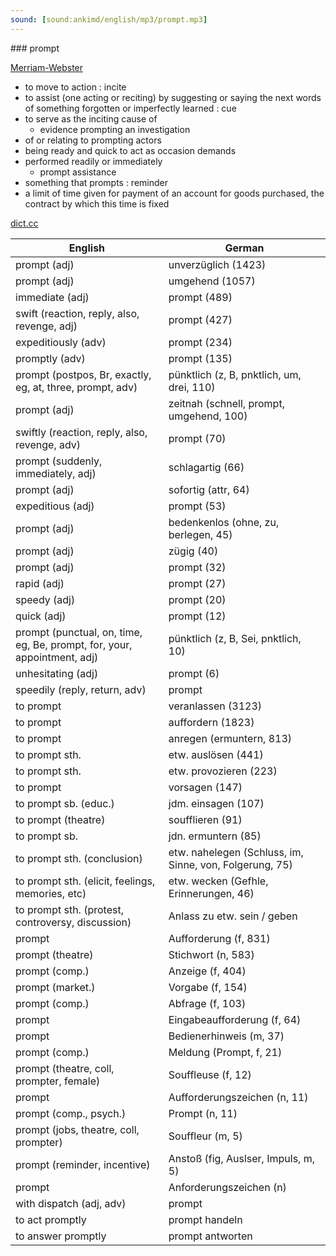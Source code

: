 ```yaml
---
sound: [sound:ankimd/english/mp3/prompt.mp3]
---
```


\### prompt

[Merriam-Webster](https://www.merriam-webster.com/dictionary/prompt)

- to move to action : incite
- to assist (one acting or reciting) by suggesting or saying the next words of something forgotten or imperfectly learned : cue
- to serve as the inciting cause of
    - evidence prompting an investigation
- of or relating to prompting actors
- being ready and quick to act as occasion demands
- performed readily or immediately
    - prompt assistance
- something that prompts : reminder
- a limit of time given for payment of an account for goods purchased, the contract by which this time is fixed

[dict.cc](https://www.dict.cc/prompt)

| English        | German       |
| -------------- | ------------ |
| prompt (adj) | unverzüglich (1423) |
| prompt (adj) | umgehend (1057) |
| immediate (adj) | prompt (489) |
| swift (reaction, reply, also, revenge, adj) | prompt (427) |
| expeditiously (adv) | prompt (234) |
| promptly (adv) | prompt (135) |
| prompt (postpos, Br, exactly, eg, at, three, prompt, adv) | pünktlich (z, B, pnktlich, um, drei, 110) |
| prompt (adj) | zeitnah (schnell, prompt, umgehend, 100) |
| swiftly (reaction, reply, also, revenge, adv) | prompt (70) |
| prompt (suddenly, immediately, adj) | schlagartig (66) |
| prompt (adj) | sofortig (attr, 64) |
| expeditious (adj) | prompt (53) |
| prompt (adj) | bedenkenlos (ohne, zu, berlegen, 45) |
| prompt (adj) | zügig (40) |
| prompt (adj) | prompt (32) |
| rapid (adj) | prompt (27) |
| speedy (adj) | prompt (20) |
| quick (adj) | prompt (12) |
| prompt (punctual, on, time, eg, Be, prompt, for, your, appointment, adj) | pünktlich (z, B, Sei, pnktlich, 10) |
| unhesitating (adj) | prompt (6) |
| speedily (reply, return, adv) | prompt |
| to prompt | veranlassen (3123) |
| to prompt | auffordern (1823) |
| to prompt | anregen (ermuntern, 813) |
| to prompt sth. | etw. auslösen (441) |
| to prompt sth. | etw. provozieren (223) |
| to prompt | vorsagen (147) |
| to prompt sb. (educ.) | jdm. einsagen (107) |
| to prompt (theatre) | soufflieren (91) |
| to prompt sb. | jdn. ermuntern (85) |
| to prompt sth. (conclusion) | etw. nahelegen (Schluss, im, Sinne, von, Folgerung, 75) |
| to prompt sth. (elicit, feelings, memories, etc) | etw. wecken (Gefhle, Erinnerungen, 46) |
| to prompt sth. (protest, controversy, discussion) | Anlass zu etw. sein / geben |
| prompt | Aufforderung (f, 831) |
| prompt (theatre) | Stichwort (n, 583) |
| prompt (comp.) | Anzeige (f, 404) |
| prompt (market.) | Vorgabe (f, 154) |
| prompt (comp.) | Abfrage (f, 103) |
| prompt | Eingabeaufforderung (f, 64) |
| prompt | Bedienerhinweis (m, 37) |
| prompt (comp.) | Meldung (Prompt, f, 21) |
| prompt (theatre, coll, prompter, female) | Souffleuse (f, 12) |
| prompt | Aufforderungszeichen (n, 11) |
| prompt (comp., psych.) | Prompt (n, 11) |
| prompt (jobs, theatre, coll, prompter) | Souffleur (m, 5) |
| prompt (reminder, incentive) | Anstoß (fig, Auslser, Impuls, m, 5) |
| prompt | Anforderungszeichen (n) |
| with dispatch (adj, adv) | prompt |
| to act promptly | prompt handeln |
| to answer promptly | prompt antworten |
